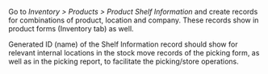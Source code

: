 Go to *Inventory \> Products \> Product Shelf Information* and create
records for combinations of product, location and company. These records
show in product forms (Inventory tab) as well.

Generated ID (name) of the Shelf Information record should show for
relevant internal locations in the stock move records of the picking
form, as well as in the picking report, to facilitate the picking/store
operations.
